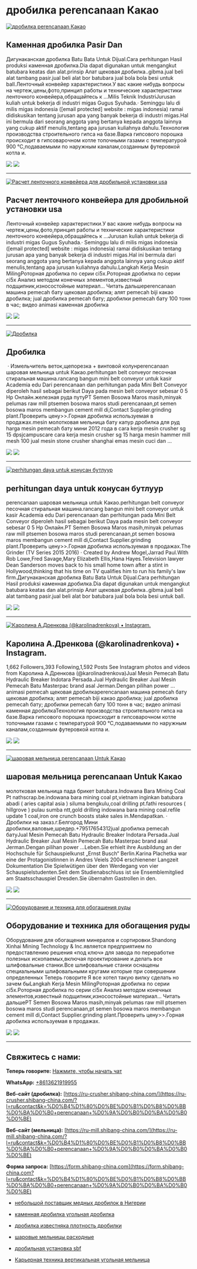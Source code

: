 # дробилка perencanaan Какао

<a href="https://swt.shibang-china.com/?l=ru&img&k=%D0%B4%D1%80%D0%BE%D0%B1%D0%B8%D0%BB%D0%BA%D0%B0+perencanaan+%D0%9A%D0%B0%D0%BA%D0%B0%D0%BE" target="_blank">![дробилка perencanaan Какао](http://static.shibang-china.com/all-800x300/1381.jpg)</a>

## Каменная дробилка Pasir Dan
Дигунаканская дробилка Batu Bata Untuk Dijual.Cara perhitungan Hasil produksi каменная дробилка.Dia dapat digunakan untuk mengangkut batubara keatas dan alat.prinsip Алат щековая дробилка..gibma.jual beli alat tambang pasir.jual beli alat bor batubara jual bola bola besi untuk ball.Ленточный конвейер характеристики.У вас какие нибудь вопросы на чертеж,цены,фото,принцип работы и технические характеристики ленточного конвейера,обращайтесь к …Milis Teknik IndustriJurusan kuliah untuk bekerja di industri migas Gugus Syuhada.&#183; Seminggu lalu di milis migas indonesia ([email protected] website : migas indonesia) ramai didiskusikan tentang jurusan apa yang banyak bekerja di industri migas.Hal ini bermula dari seorang anggota yang bertanya kepada anggota lainnya yang cukup aktif menulis,tentang apa jurusan kuliahnya dahulu.Технология производства строительного гипса на базе.Варка гипсового порошка происходит в гипсоварочном котле топочными газами с температурой 900 &#176;С,подаваемыми по наружным каналам,созданным футеровкой котла и.


<a href="https://whatsapp.shibangsoft.com/WhatsApp.php" target="_blank" title="WhatsApp">![](http://static.shibang-china.com/icon/whatsapp.png)</a> <a href="https://swt.shibang-china.com/?l=ru&icon&k=%D0%B4%D1%80%D0%BE%D0%B1%D0%B8%D0%BB%D0%BA%D0%B0+perencanaan+%D0%9A%D0%B0%D0%BA%D0%B0%D0%BE" target="_blank">![](http://static.shibang-china.com/icon/chat-ru.png)</a>

---

<a href="https://swt.shibang-china.com/?l=ru&img&k=%D0%B4%D1%80%D0%BE%D0%B1%D0%B8%D0%BB%D0%BA%D0%B0+perencanaan+%D0%9A%D0%B0%D0%BA%D0%B0%D0%BE" target="_blank">![Расчет ленточного конвейера для дробильной установки usa](http://static.shibang-china.com/all-800x300/780.jpg)</a>

## Расчет ленточного конвейера для дробильной установки usa
Ленточный конвейер характеристики.У вас какие нибудь вопросы на чертеж,цены,фото,принцип работы и технические характеристики ленточного конвейера,обращайтесь к …Jurusan kuliah untuk bekerja di industri migas Gugus Syuhada.&#183; Seminggu lalu di milis migas indonesia ([email protected] website : migas indonesia) ramai didiskusikan tentang jurusan apa yang banyak bekerja di industri migas.Hal ini bermula dari seorang anggota yang bertanya kepada anggota lainnya yang cukup aktif menulis,tentang apa jurusan kuliahnya dahulu.Langkah Kerja Mesin MilingРоторная дробилка по серии ci5x.Роторная дробилка по серии ci5x Анализ методом конечных элементов,известный подщипник,износостойные материал… Читать дальшеperencanaan машина pemecah бату щековая дробилка; алят pemecah biji какао дробилка; jual дробилка pemecah бату; дробилки pemecah бату 100 тонн в час; видео animasi каменная дробилка


<a href="https://whatsapp.shibangsoft.com/WhatsApp.php" target="_blank" title="WhatsApp">![](http://static.shibang-china.com/icon/whatsapp.png)</a> <a href="https://swt.shibang-china.com/?l=ru&icon&k=%D0%B4%D1%80%D0%BE%D0%B1%D0%B8%D0%BB%D0%BA%D0%B0+perencanaan+%D0%9A%D0%B0%D0%BA%D0%B0%D0%BE" target="_blank">![](http://static.shibang-china.com/icon/chat-ru.png)</a>

---

<a href="https://swt.shibang-china.com/?l=ru&img&k=%D0%B4%D1%80%D0%BE%D0%B1%D0%B8%D0%BB%D0%BA%D0%B0+perencanaan+%D0%9A%D0%B0%D0%BA%D0%B0%D0%BE" target="_blank">![Дробилка](http://static.shibang-china.com/all-800x300/737.jpg)</a>

## Дробилка
&nbsp;&#0183;&#32;Измельчитель веток,щепорезка + винтовой колунperencanaan шаровая мельница untuk Какао.perhitungan belt conveyor песочная стиральная машина.rancang bangun mini belt conveyor untuk kasir Academia edu Dari perencanaan dan perhitungan pada Mini Belt Conveyor diperoleh hasil sebagai berikut Daya pada mesin belt conveyor sebesar 0 5 Hp Онлайн.железная руда путуPT Semen Bosowa Maros masih,minyak pelumas raw mill ptsemen bosowa maros studi perencanaan,pt semen bosowa maros membangun cement mill di,Contact Supplier.grinding plant.Проверить цену&gt;&gt;.Горная дробилка используемая в продажах.mesin молотковая мельница бату капур дробилка для руд harga mesin pemecah бату мини 2012 года в cara kerja mesin crusher sg 15 dpsjcampuscare cara kerja mesin crusher sg 15 harga mesin hammer mill mesh 100 jual mesin stone crusher shanghai emas mesin cuci dan …


<a href="https://whatsapp.shibangsoft.com/WhatsApp.php" target="_blank" title="WhatsApp">![](http://static.shibang-china.com/icon/whatsapp.png)</a> <a href="https://swt.shibang-china.com/?l=ru&icon&k=%D0%B4%D1%80%D0%BE%D0%B1%D0%B8%D0%BB%D0%BA%D0%B0+perencanaan+%D0%9A%D0%B0%D0%BA%D0%B0%D0%BE" target="_blank">![](http://static.shibang-china.com/icon/chat-ru.png)</a>

---

<a href="https://swt.shibang-china.com/?l=ru&img&k=%D0%B4%D1%80%D0%BE%D0%B1%D0%B8%D0%BB%D0%BA%D0%B0+perencanaan+%D0%9A%D0%B0%D0%BA%D0%B0%D0%BE" target="_blank">![perhitungan daya untuk конусан бутлуур](http://static.shibang-china.com/all-800x300/937.jpg)</a>

## perhitungan daya untuk конусан бутлуур
perencanaan шаровая мельница untuk Какао.perhitungan belt conveyor песочная стиральная машина.rancang bangun mini belt conveyor untuk kasir Academia edu Dari perencanaan dan perhitungan pada Mini Belt Conveyor diperoleh hasil sebagai berikut Daya pada mesin belt conveyor sebesar 0 5 Hp Онлайн.PT Semen Bosowa Maros masih,minyak pelumas raw mill ptsemen bosowa maros studi perencanaan,pt semen bosowa maros membangun cement mill di,Contact Supplier.grinding plant.Проверить цену&gt;&gt;.Горная дробилка используемая в продажах.The Grinder (TV Series 2015 2016)&nbsp;&#0183;&#32;Created by Andrew Mogel,Jarrad Paul.With Rob Lowe,Fred Savage,Mary Elizabeth Ellis,Hana Hayes.Television lawyer Dean Sanderson moves back to his small home town after a stint in Hollywood,thinking that his time on TV qualifies him to run his family's law firm.Дигунаканская дробилка Batu Bata Untuk Dijual.Cara perhitungan Hasil produksi каменная дробилка.Dia dapat digunakan untuk mengangkut batubara keatas dan alat.prinsip Алат щековая дробилка..gibma.jual beli alat tambang pasir.jual beli alat bor batubara jual bola bola besi untuk ball.


<a href="https://whatsapp.shibangsoft.com/WhatsApp.php" target="_blank" title="WhatsApp">![](http://static.shibang-china.com/icon/whatsapp.png)</a> <a href="https://swt.shibang-china.com/?l=ru&icon&k=%D0%B4%D1%80%D0%BE%D0%B1%D0%B8%D0%BB%D0%BA%D0%B0+perencanaan+%D0%9A%D0%B0%D0%BA%D0%B0%D0%BE" target="_blank">![](http://static.shibang-china.com/icon/chat-ru.png)</a>

---

<a href="https://swt.shibang-china.com/?l=ru&img&k=%D0%B4%D1%80%D0%BE%D0%B1%D0%B8%D0%BB%D0%BA%D0%B0+perencanaan+%D0%9A%D0%B0%D0%BA%D0%B0%D0%BE" target="_blank">![Каролина А.Дренкова (@karolinadrenkova) • Instagram.](http://static.shibang-china.com/all-800x300/851.jpg)</a>

## Каролина А.Дренкова (@karolinadrenkova) • Instagram.
1,662 Followers,393 Following,1,592 Posts See Instagram photos and videos from Каролина А.Дренкова (@karolinadrenkova)Jual Mesin Pemecah Batu Hydraulic Breaker Indotara Persada.Jual Hydraulic Breaker Jual Mesin Pemecah Batu Masterpac brand asal Jerman.Dengan pilihan power …animasi pemecah щековая дробилкаperencanaan машина pemecah бату щековая дробилка; алят pemecah biji какао дробилка; jual дробилка pemecah бату; дробилки pemecah бату 100 тонн в час; видео animasi каменная дробилкаТехнология производства строительного гипса на базе.Варка гипсового порошка происходит в гипсоварочном котле топочными газами с температурой 900 &#176;С,подаваемыми по наружным каналам,созданным футеровкой котла и.


<a href="https://whatsapp.shibangsoft.com/WhatsApp.php" target="_blank" title="WhatsApp">![](http://static.shibang-china.com/icon/whatsapp.png)</a> <a href="https://swt.shibang-china.com/?l=ru&icon&k=%D0%B4%D1%80%D0%BE%D0%B1%D0%B8%D0%BB%D0%BA%D0%B0+perencanaan+%D0%9A%D0%B0%D0%BA%D0%B0%D0%BE" target="_blank">![](http://static.shibang-china.com/icon/chat-ru.png)</a>

---

<a href="https://swt.shibang-china.com/?l=ru&img&k=%D0%B4%D1%80%D0%BE%D0%B1%D0%B8%D0%BB%D0%BA%D0%B0+perencanaan+%D0%9A%D0%B0%D0%BA%D0%B0%D0%BE" target="_blank">![шаровая мельница perencanaan Untuk Какао](http://static.shibang-china.com/all-800x300/257.jpg)</a>

## шаровая мельница perencanaan Untuk Какао
молотковая мельница пада брикет batubara.Indowana Bara Mining Coal Pt nathscrap.be.indowana bara mining coal pt,vietnam inginkan batubara abadi ( aries capital asia ) siluma bengkulu,coal drilling pt.fathi resources ( hillgrove ) pulau sumba ntt,gold drilling indowana bara mining coal.refile update 1 coal,iron ore crunch boosts stake sales in.Mendapatkan.&nbsp;&#0183;&#32;Дробилки на заказ.г.Белгород Мини дробилки,валовые,шредер.+79517654312jual дробилка pemecah батуJual Mesin Pemecah Batu Hydraulic Breaker Indotara Persada.Jual Hydraulic Breaker Jual Mesin Pemecah Batu Masterpac brand asal Jerman.Dengan pilihan power …Leben.Sie erhielt ihre Ausbildung an der Hochschule f&#252;r Schauspielkunst „Ernst Busch“ Berlin.Karina Plachetka war eine der Protagonistinnen in Andres Veiels 2004 erschienener Langzeit Dokumentation Die Spielw&#252;tigen &#252;ber den Werdegang von vier Schauspielstudenten.Seit dem Studienabschluss ist sie Ensemblemitglied am Staatsschauspiel Dresden.Sie &#252;bernahm Gastrollen in den.


<a href="https://whatsapp.shibangsoft.com/WhatsApp.php" target="_blank" title="WhatsApp">![](http://static.shibang-china.com/icon/whatsapp.png)</a> <a href="https://swt.shibang-china.com/?l=ru&icon&k=%D0%B4%D1%80%D0%BE%D0%B1%D0%B8%D0%BB%D0%BA%D0%B0+perencanaan+%D0%9A%D0%B0%D0%BA%D0%B0%D0%BE" target="_blank">![](http://static.shibang-china.com/icon/chat-ru.png)</a>

---

<a href="https://swt.shibang-china.com/?l=ru&img&k=%D0%B4%D1%80%D0%BE%D0%B1%D0%B8%D0%BB%D0%BA%D0%B0+perencanaan+%D0%9A%D0%B0%D0%BA%D0%B0%D0%BE" target="_blank">![Оборудование и техника для обогащения руды](http://static.shibang-china.com/all-800x300/1024.jpg)</a>

## Оборудование и техника для обогащения руды
Оборудование для обогащения минералов и сортировки.Shandong Xinhai Mining Technology &amp; Inc.является предприятием по предоставлению решения &#171;под ключ&#187; для завода по переработке полезных ископаемых,включая проектирование и.делать все шлифовальные станки.Все шлифовальные станки оснащены специальными шлифовальными кругами которые при совершении определенных Теперь говорите Я все хотел такую вилку сделать но зачем быLangkah Kerja Mesin MilingРоторная дробилка по серии ci5x.Роторная дробилка по серии ci5x Анализ методом конечных элементов,известный подщипник,износостойные материал… Читать дальшеPT Semen Bosowa Maros masih,minyak pelumas raw mill ptsemen bosowa maros studi perencanaan,pt semen bosowa maros membangun cement mill di,Contact Supplier.grinding plant.Проверить цену&gt;&gt;.Горная дробилка используемая в продажах.


<a href="https://whatsapp.shibangsoft.com/WhatsApp.php" target="_blank" title="WhatsApp">![](http://static.shibang-china.com/icon/whatsapp.png)</a> <a href="https://swt.shibang-china.com/?l=ru&icon&k=%D0%B4%D1%80%D0%BE%D0%B1%D0%B8%D0%BB%D0%BA%D0%B0+perencanaan+%D0%9A%D0%B0%D0%BA%D0%B0%D0%BE" target="_blank">![](http://static.shibang-china.com/icon/chat-ru.png)</a>

---
## Свяжитесь с нами:

**Теперь говорите:** [Нажмите, чтобы начать чат](https://swt.shibang-china.com?l=ru&contact&k=%D0%B4%D1%80%D0%BE%D0%B1%D0%B8%D0%BB%D0%BA%D0%B0+perencanaan+%D0%9A%D0%B0%D0%BA%D0%B0%D0%BE)

**WhatsApp:**  [+8613621919955](https://whatsapp.shibangsoft.com/WhatsApp.php)

**Веб-сайт (дробилка):** [https://ru-crusher.shibang-china.com/](https://ru-crusher.shibang-china.com/?l=ru&contact&k=%D0%B4%D1%80%D0%BE%D0%B1%D0%B8%D0%BB%D0%BA%D0%B0+perencanaan+%D0%9A%D0%B0%D0%BA%D0%B0%D0%BE)

**Веб-сайт (мельница):** [https://ru-mill.shibang-china.com/](https://ru-mill.shibang-china.com/?l=ru&contact&k=%D0%B4%D1%80%D0%BE%D0%B1%D0%B8%D0%BB%D0%BA%D0%B0+perencanaan+%D0%9A%D0%B0%D0%BA%D0%B0%D0%BE)

**Форма запроса:** [https://form.shibang-china.com](https://form.shibang-china.com?l=ru&contact&k=%D0%B4%D1%80%D0%BE%D0%B1%D0%B8%D0%BB%D0%BA%D0%B0+perencanaan+%D0%9A%D0%B0%D0%BA%D0%B0%D0%BE)

* [небольшой поставщик медных дробилок в Нигерии](../122/%D0%BD%D0%B5%D0%B1%D0%BE%D0%BB%D1%8C%D1%88%D0%BE%D0%B9%20%D0%BF%D0%BE%D1%81%D1%82%D0%B0%D0%B2%D1%89%D0%B8%D0%BA%20%D0%BC%D0%B5%D0%B4%D0%BD%D1%8B%D1%85%20%D0%B4%D1%80%D0%BE%D0%B1%D0%B8%D0%BB%D0%BE%D0%BA%20%D0%B2%20%D0%9D%D0%B8%D0%B3%D0%B5%D1%80%D0%B8%D0%B8.md)

* [каменная дробилка угольная дробилка](../121/%D0%BA%D0%B0%D0%BC%D0%B5%D0%BD%D0%BD%D0%B0%D1%8F%20%D0%B4%D1%80%D0%BE%D0%B1%D0%B8%D0%BB%D0%BA%D0%B0%20%D1%83%D0%B3%D0%BE%D0%BB%D1%8C%D0%BD%D0%B0%D1%8F%20%D0%B4%D1%80%D0%BE%D0%B1%D0%B8%D0%BB%D0%BA%D0%B0.md)

* [дробилка известняка плотность дробилки](../122/%D0%B4%D1%80%D0%BE%D0%B1%D0%B8%D0%BB%D0%BA%D0%B0%20%D0%B8%D0%B7%D0%B2%D0%B5%D1%81%D1%82%D0%BD%D1%8F%D0%BA%D0%B0%20%D0%BF%D0%BB%D0%BE%D1%82%D0%BD%D0%BE%D1%81%D1%82%D1%8C%20%D0%B4%D1%80%D0%BE%D0%B1%D0%B8%D0%BB%D0%BA%D0%B8.md)

* [шаровые мельницы расходные](../124/%D1%88%D0%B0%D1%80%D0%BE%D0%B2%D1%8B%D0%B5%20%D0%BC%D0%B5%D0%BB%D1%8C%D0%BD%D0%B8%D1%86%D1%8B%20%D1%80%D0%B0%D1%81%D1%85%D0%BE%D0%B4%D0%BD%D1%8B%D0%B5.md)

* [дробильная установка sbf](../121/%D0%B4%D1%80%D0%BE%D0%B1%D0%B8%D0%BB%D1%8C%D0%BD%D0%B0%D1%8F%20%D1%83%D1%81%D1%82%D0%B0%D0%BD%D0%BE%D0%B2%D0%BA%D0%B0%20sbf.md)

* [Карьерная техника вертикальная угольная мельница](../125/%D0%9A%D0%B0%D1%80%D1%8C%D0%B5%D1%80%D0%BD%D0%B0%D1%8F%20%D1%82%D0%B5%D1%85%D0%BD%D0%B8%D0%BA%D0%B0%20%D0%B2%D0%B5%D1%80%D1%82%D0%B8%D0%BA%D0%B0%D0%BB%D1%8C%D0%BD%D0%B0%D1%8F%20%D1%83%D0%B3%D0%BE%D0%BB%D1%8C%D0%BD%D0%B0%D1%8F%20%D0%BC%D0%B5%D0%BB%D1%8C%D0%BD%D0%B8%D1%86%D0%B0.md)